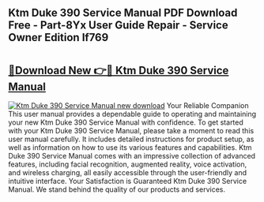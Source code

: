 ## Ktm Duke 390 Service Manual PDF Download Free - Part-8Yx User Guide Repair - Service Owner Edition If769

# <h2><a href="http://bc32880.oget.top/?id=Ktm+Duke+390+Service+Manual">🔗Download New 👉🔴 Ktm Duke 390 Service Manual</a></h2>

[![Ktm Duke 390 Service Manual new download](https://i.imgur.com/5g1atiW.png)](http://bc32880.oget.top/?id=Ktm+Duke+390+Service+Manual)
Your Reliable Companion This user manual provides a dependable guide to operating and maintaining your new Ktm Duke 390 Service Manual with confidence. To get started with your Ktm Duke 390 Service Manual, please take a moment to read this user manual carefully. It includes detailed instructions for product setup, as well as information on how to use its various features and capabilities. Ktm Duke 390 Service Manual comes with an impressive collection of advanced features, including facial recognition, augmented reality, voice activation, and wireless charging, all easily accessible through the user-friendly and intuitive interface. Your Satisfaction is Guaranteed Ktm Duke 390 Service Manual. We stand behind the quality of our products and services.
